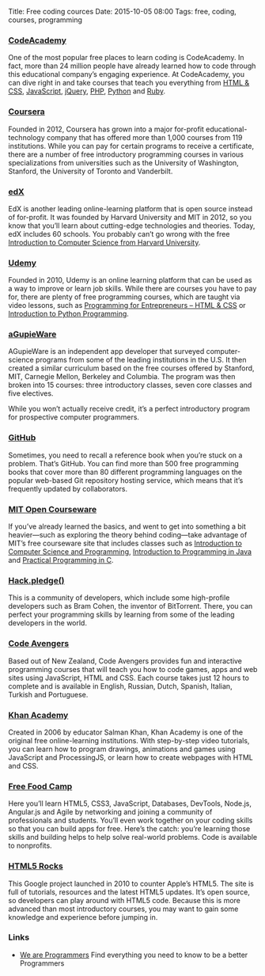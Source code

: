 Title: Free coding cources
Date: 2015-10-05 08:00
Tags: free, coding, courses, programming

### [CodeAcademy](http://www.codecademy.com/)

One of the most popular free places to learn coding is CodeAcademy. In fact, more than 24 million people have already learned how to code through this educational company’s engaging experience. At CodeAcademy, you can dive right in and take courses that teach you everything from [HTML & CSS](http://www.codecademy.com/tracks/web), [JavaScript](http://www.codecademy.com/tracks/javascript), [jQuery](http://www.codecademy.com/tracks/jquery), [PHP](http://www.codecademy.com/tracks/php), [Python](http://www.codecademy.com/tracks/python) and [Ruby](http://www.codecademy.com/tracks/ruby).


### [Coursera](https://www.coursera.org/courses?query=programming)

Founded in 2012, Coursera has grown into a major for-profit educational-technology company that has offered more than 1,000 courses from 119 institutions. While you can pay for certain programs to receive a certificate, there are a number of free introductory programming courses in various specializations from universities such as the University of Washington, Stanford, the University of Toronto and Vanderbilt.


### [edX](https://www.edx.org/)

EdX is another leading online-learning platform that is open source instead of for-profit. It was founded by Harvard University and MIT in 2012, so you know that you’ll learn about cutting-edge technologies and theories. Today, edX includes 60 schools. You probably can’t go wrong with the free [Introduction to Computer Science from Harvard University](https://www.edx.org/course/introduction-computer-science-harvardx-cs50x#.VNYLwvnF_0c).


### [Udemy](https://www.udemy.com/)

Founded in 2010, Udemy is an online learning platform that can be used as a way to improve or learn job skills. While there are courses you have to pay for, there are plenty of free programming courses, which are taught via video lessons, such as [Programming for Entrepreneurs – HTML & CSS](https://www.udemy.com/programming-for-entrepreneurs/?dtcode=Bm7nrpl3chsc) or [Introduction to Python Programming](https://www.udemy.com/pythonforbeginnersintro/?dtcode=c87yden3chsc).


### [aGupieWare](http://blog.agupieware.com/2014/05/online-learning-bachelors-level.html)

AGupieWare is an independent app developer that surveyed computer-science programs from some of the leading institutions in the U.S. It then created a similar curriculum based on the free courses offered by Stanford, MIT, Carnegie Mellon, Berkeley and Columbia. The program was then broken into 15 courses: three introductory classes, seven core classes and five electives.

While you won’t actually receive credit, it’s a perfect introductory program for prospective computer programmers.


### [GitHub](https://github.com/vhf/free-programming-books/blob/master/free-programming-books.md#professional-development)

Sometimes, you need to recall a reference book when you’re stuck on a problem. That’s GitHub. You can find more than 500 free programming books that cover more than 80 different programming languages on the popular web-based Git repository hosting service, which means that it’s frequently updated by collaborators.


### [MIT Open Courseware](http://ocw.mit.edu/courses/)

If you’ve already learned the basics, and went to get into something a bit heavier—such as exploring the theory behind coding—take advantage of MIT’s free courseware site that includes classes such as [Introduction to Computer Science and Programming](http://ocw.mit.edu/courses/electrical-engineering-and-computer-science/6-00-introduction-to-computer-science-and-programming-fall-2008/), [Introduction to Programming in Java](http://ocw.mit.edu/courses/electrical-engineering-and-computer-science/6-092-introduction-to-programming-in-java-january-iap-2010/) and [Practical Programming in C](http://ocw.mit.edu/courses/electrical-engineering-and-computer-science/6-087-practical-programming-in-c-january-iap-2010/).


### [Hack.pledge()](http://hackpledge.org/)

This is a community of developers, which include some high-profile developers such as Bram Cohen, the inventor of BitTorrent. There, you can perfect your programming skills by learning from some of the leading developers in the world.


### [Code Avengers](http://www.codeavengers.com/)

Based out of New Zealand, Code Avengers provides fun and interactive programming courses that will teach you how to code games, apps and web sites using JavaScript, HTML and CSS. Each course takes just 12 hours to complete and is available in English, Russian, Dutch, Spanish, Italian, Turkish and Portuguese.


### [Khan Academy](https://www.khanacademy.org/)

Created in 2006 by educator Salman Khan, Khan Academy is one of the original free online-learning institutions. With step-by-step video tutorials, you can learn how to program drawings, animations and games using JavaScript and ProcessingJS, or learn how to create webpages with HTML and CSS.


### [Free Food Camp](http://www.freecodecamp.com/)

Here you’ll learn HTML5, CSS3, JavaScript, Databases, DevTools, Node.js, Angular.js and Agile by networking and joining a community of professionals and students. You’ll even work together on your coding skills so that you can build apps for free. Here’s the catch: you’re learning those skills and building helps to help solve real-world problems. Code is available to nonprofits.


### [HTML5 Rocks](http://www.html5rocks.com/)

This Google project launched in 2010 to counter Apple’s HTML5. The site is full of tutorials, resources and the latest HTML5 updates. It’s open source, so developers can play around with HTML5 code. Because this is more advanced than most introductory courses, you may want to gain some knowledge and experience before jumping in.



### Links 

- [We are Programmers](https://due.com/programmer) Find everything you need to know to be a better Programmers
